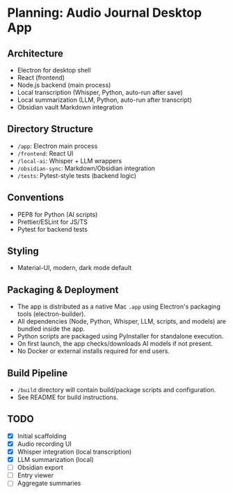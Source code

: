 # Planning: Audio Journal Desktop App

## Architecture
- Electron for desktop shell
- React (frontend)
- Node.js backend (main process)
- Local transcription (Whisper, Python, auto-run after save)
- Local summarization (LLM, Python, auto-run after transcript)
- Obsidian vault Markdown integration

## Directory Structure
- `/app`: Electron main process
- `/frontend`: React UI
- `/local-ai`: Whisper + LLM wrappers
- `/obsidian-sync`: Markdown/Obsidian integration
- `/tests`: Pytest-style tests (backend logic)

## Conventions
- PEP8 for Python (AI scripts)
- Prettier/ESLint for JS/TS
- Pytest for backend tests

## Styling
- Material-UI, modern, dark mode default

## Packaging & Deployment
- The app is distributed as a native Mac `.app` using Electron's packaging tools (electron-builder).
- All dependencies (Node, Python, Whisper, LLM, scripts, and models) are bundled inside the app.
- Python scripts are packaged using PyInstaller for standalone execution.
- On first launch, the app checks/downloads AI models if not present.
- No Docker or external installs required for end users.

## Build Pipeline
- `/build` directory will contain build/package scripts and configuration.
- See README for build instructions.

## TODO
- [x] Initial scaffolding
- [x] Audio recording UI
- [x] Whisper integration (local transcription)
- [x] LLM summarization (local)
- [ ] Obsidian export
- [ ] Entry viewer
- [ ] Aggregate summaries
